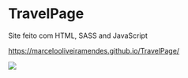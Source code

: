 # TravelPage

Site feito com HTML, SASS and JavaScript

https://marcelooliveiramendes.github.io/TravelPage/

<img src="https://user-images.githubusercontent.com/48383295/194160366-452405f4-e2af-4ab6-be4a-af61f16f9418.jpg" />

